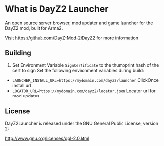 What is DayZ2 Launcher
======================

An open source server browser, mod updater and game launcher for the DayZ2 mod, built for Arma2.

Visit https://github.com/DayZ-Mod-2/DayZ2 for more information

Building
-------
1. Set Environment Variable `SignCertificate` to the thumbprint hash of the cert to sign
Set the following environment variables during build:
- `LAUNCHER_INSTALL_URL=https://mydomain.com/dayz2/launcher` ClickOnce install url
- `LOCATOR_URL=https://mydomain.com/dayz2/locator.json` Locator url for mod updates

License
-------

DayZ2Launcher is released under the GNU General Public License, version 2:

http://www.gnu.org/licenses/gpl-2.0.html